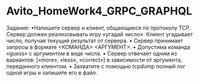 # Avito_HomeWork4_GRPC_GRAPHQL
Задание:
•Напишите сервер и клиент, общающиеся по протоколу TCP. Сервер
должен реализовывать игру «угадай число». Клиент угадывает число,
получая текущий результат от сервера.
• Сервер принимает запросы в формате <КОМАНДА> <АРГУМЕНТ>.
• Допустима команда «guess» с аргументом в виде числа.
• Сервер отвечает одним из вариантов: [«more», «less», «correct»] в
зависимости от аргумента, переданного клиентом.
• Захватите с помощью tcpdump полный лог одной игры и запишите его в
файл.
